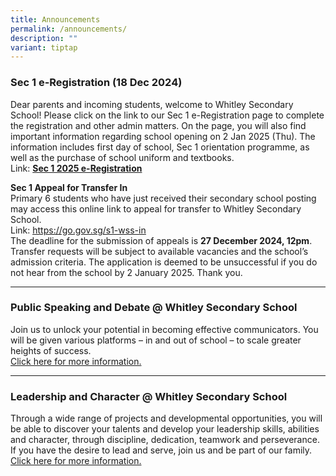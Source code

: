 ```yaml
---
title: Announcements
permalink: /announcements/
description: ""
variant: tiptap
---
```

<h3><strong>Sec 1 e-Registration (18 Dec 2024)</strong></h3>
<p>Dear parents and incoming students, welcome to Whitley Secondary School!
Please click on the link to our Sec 1 e-Registration page to complete the
registration and other admin matters. On the page, you will also find important
information regarding school opening on 2 Jan 2025 (Thu). The information
includes first day of school, Sec 1 orientation programme, as well as the
purchase of school uniform and textbooks.
<br>Link: <strong><a href="https://www.whitleysec.moe.edu.sg/2025-secondary-one-e-registration/" rel="noopener nofollow" target="_blank">Sec 1 2025 e-Registration</a></strong>
</p>
<p><strong>Sec 1 Appeal for Transfer In</strong>
<br>Primary 6 students who have just received their secondary school posting
may access this online link to appeal for transfer to Whitley Secondary
School.
<br>Link: <a href="https://go.gov.sg/s1-wss-in" rel="noopener noreferrer nofollow" target="_blank"><u>https://go.gov.sg/s1-wss-in</u></a>
<br>The deadline for the submission of appeals is <strong>27 December 2024, 12pm</strong>.
Transfer requests will be subject to available vacancies and the school’s
admission criteria. The application is deemed to be unsuccessful if you
do not hear from the school by 2 January 2025. Thank you.</p>
<p></p>
<hr>
<h3><strong>Public Speaking and Debate @ Whitley Secondary School</strong></h3>
<p>Join us to unlock your potential in becoming effective communicators.
You will be given various platforms – in and out of school – to scale greater
heights of success.
<br><a href="https://www.whitleysec.moe.edu.sg/useful-links/direct-school-admission/public-speaking-and-debate/" rel="noopener noreferrer nofollow" target="_blank">Click here for more information.</a>
</p>
<hr>
<p></p>
<h3><strong>Leadership and Character @ Whitley Secondary School</strong></h3>
<p>Through a wide range of projects and developmental opportunities, you
will be able to discover your talents and develop your leadership skills,
abilities and character, through discipline, dedication, teamwork and perseverance.
If you have the desire to lead and serve, join us and be part of our family.
<br><a href="https://www.whitleysec.moe.edu.sg/useful-links/direct-school-admission/leadership-and-character-at-whitley-secondary-school/" rel="noopener noreferrer nofollow" target="_blank">Click here for more information.</a>
</p>
<p></p>